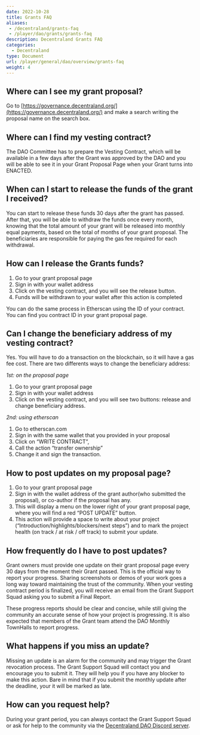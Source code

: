 ```yaml
---
date: 2022-10-28
title: Grants FAQ
aliases:
 - /decentraland/grants-faq
 - /player/dao/grants/grants-faq
description: Decentraland Grants FAQ
categories:
  - Decentraland
type: Document
url: /player/general/dao/overview/grants-faq
weight: 4
---
```


## Where can I see my grant proposal?
Go to [https://governance.decentraland.org/](https://governance.decentraland.org/)  and make a search writing the proposal name on the search box.

## Where can I find my vesting contract?
The DAO Committee has to prepare the Vesting Contract, which will be available in a few days after the Grant was approved by the DAO and you will be able to see it in your Grant Proposal Page when your Grant turns into ENACTED. 

## When can I start to release the funds of the grant I received?
You can start to release these funds 30 days after the grant has passed. After that, you will be able to withdraw the funds once every month, knowing that the total amount of your grant will be released into monthly equal payments, based on the total of months of your grant proposal. The beneficiaries are responsible for paying the gas fee required for each withdrawal.

## How can I release the Grants funds?
1. Go to your grant proposal page
2. Sign in with your wallet address
3. Click on the vesting contract, and you will see the release button.
4. Funds will be withdrawn to your wallet after this action is completed

You can do the same process in Etherscan using the ID of your contract. You can find you contract ID in your grant proposal page. 

## Can I change the beneficiary address of my vesting contract?
Yes. You will have to do a transaction on the blockchain, so it will have a gas fee cost.
There are two differents ways to change the beneficiary address:

*1st: on the proposal page*
1. Go to your grant proposal page
2. Sign in with your wallet address
3. Click on the vesting contract, and you will see two buttons: release and change beneficiary address.

*2nd: using etherscan*
1. Go to etherscan.com
2. Sign in with the same wallet that you provided in your proposal
3. Click on “WRITE CONTRACT”,
4. Call the action “transfer ownership”
5. Change it and sign the transaction.

## How to post updates on my proposal page?
1. Go to your grant proposal page
2. Sign in with the wallet address of the grant author(who submitted the proposal), or co-author if the proposal has any. 
3. This will display a menu on the lower right of your grant proposal page, where you will find a red “POST UPDATE” button. 
4. This action will provide a space to write about your project (“Introduction/highlights/blockers/next steps”) and to mark the project health (on track / at risk / off track) to submit your update.

## How frequently do I have to post updates?

Grant owners must provide one update on their grant proposal page every 30 days from the moment their Grant passed. This is the official way to report your progress. Sharing screenshots or demos of your work goes a long way toward maintaining the trust of the community.
When your vesting contract  period is finalized, you will receive an email from the Grant Support Squad asking you to submit a Final Report.

These progress reports should be clear and concise, while still giving the community an accurate sense of how your project is progressing.
It is also expected that members of the Grant team attend the DAO Monthly TownHalls to report progress.

## What happens if you miss an update?
Missing an update is an alarm for the community and may trigger the Grant revocation process.
The Grant Support Squad will contact you and encourage you to submit it. They will help you if you have any blocker to make this action. Bare in mind that if you submit the monthly update after the deadline, your it will be marked as late. 

## How can you request help?
During your grant period, you can always contact the Grant Support Squad or ask for help to the community via the  [Decentraland DAO Discord server](https://discord.gg/WAU3hmFYNn).

